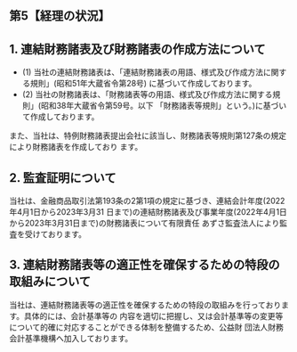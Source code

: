 ## 第5【経理の状況】

## 1. 連結財務諸表及び財務諸表の作成方法について

- (1) 当社の連結財務諸表は、「連結財務諸表の用語、様式及び作成方法に関する規則」(昭和51年大蔵省令第28号) に基づいて作成しております。
- (2) 当社の財務諸表は、「財務諸表等の用語、様式及び作成方法に関する規則」(昭和38年大蔵省令第59号。以下 「財務諸表等規則」という。)に基づいて作成しております。

また、当社は、特例財務諸表提出会社に該当し、財務諸表等規則第127条の規定により財務諸表を作成しており ます。

## 2. 監査証明について

当社は、金融商品取引法第193条の2第1項の規定に基づき、連結会計年度(2022年4月1日から2023年3月31 日まで)の連結財務諸表及び事業年度(2022年4月1日から2023年3月31日まで)の財務諸表について有限責任 あずさ監査法人により監査を受けております。

## 3. 連結財務諸表等の適正性を確保するための特段の取組みについて

当社は、連結財務諸表等の適正性を確保するための特段の取組みを行っております。具体的には、会計基準等の 内容を適切に把握し、又は会計基準等の変更等について的確に対応することができる体制を整備するため、公益財 団法人財務会計基準機構へ加入しております。